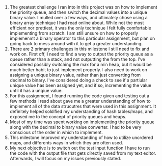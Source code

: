 1. The greatest challenge I ran into in this project was on how to implement the priority queue, and then switch the decimal values into 
a unique binary value. I mulled over a few ways, and ultimately chose using a binary array technique I had read online about. While not 
the most efficient nor prettiest, it was the only technique I felt fully comfortable implementing from scratch. I am still unsure on how 
to properly implemenmt a binary operator to this particular assignment, but plan on going back to mess around with it to get a greater 
understanding.
2. There are 2 primary challenges in this milestone I still need to fix and work on. First off, I need to find a way to output the 
priority queue as a queue rather than a stack, and not outputting the from the top. I've considered possibly switching the max for a min 
heap, but it would be much better habit to just implement properly. I also need to work on assigning a unique binary value, rather than 
just converting from decimal to binary. I've considered doing a check to see if a partiular unique value has been assigned yet, and if 
so, incrementing the value until it has a unqiue value.
3. For this assignment, I found running the code given and testing out a few methods I read about gave me a greater understanding of how 
to implement all of the data strucutres that were used in this assignment. It definitely helped soldified my understanding of hash 
tables/maps, and exposed me to the concept of priority queues and heaps.
4. Most of my time was spent working on implementing the priority queue along with the decimal to binary value converter. I had to be 
very conscious of the order in which to implement.
5. This milestone improved my understanding of how to utilize unordered maps, and differents ways in which they are often used.
6. My next objective is to switch out the test input function I have to run the code with the output file that gets directly saved from 
my text editor. Afterwards, I will focus on my issues previously stated.
